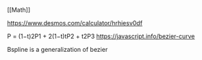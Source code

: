 [[Math]]

https://www.desmos.com/calculator/hrhiesv0df

P = (1−t)2P1 + 2(1−t)tP2 + t2P3
https://javascript.info/bezier-curve

Bspline is a generalization of bezier